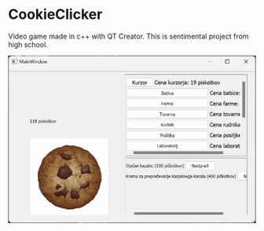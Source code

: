# CookieClicker

Video game made in c++ with QT Creator. This is sentimental project from high school.

![Alt text](./ingame_pictures/cookie_clicker.png)

